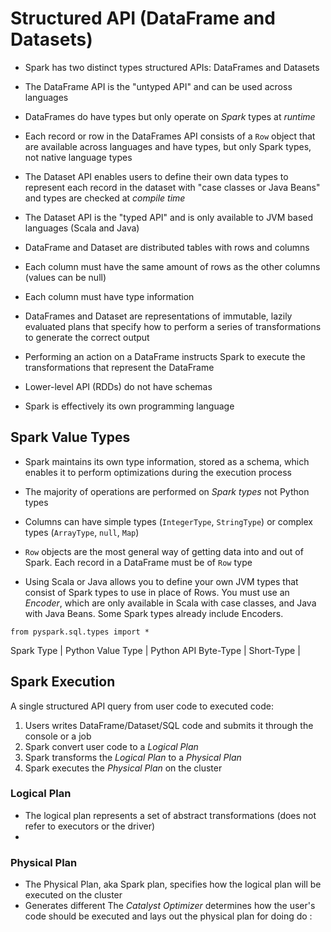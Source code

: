 # Structured API (DataFrame and Datasets)
* Spark has two distinct types structured APIs: DataFrames and Datasets
* The DataFrame API is the "untyped API" and can be used across languages
* DataFrames do have types but only operate on _Spark_ types at _runtime_ 
* Each record or row in the DataFrames API consists of a `Row` object that are available across languages and have types, but only Spark types, not native language types
* The Dataset API enables users to define their own data types to represent each record in the dataset with "case classes or Java Beans" and types are checked at _compile time_
* The Dataset API is the "typed API" and is only available to JVM based languages (Scala and Java)
* DataFrame and Dataset are distributed tables with rows and columns
* Each column must have the same amount of rows as the other columns (values can be null)
* Each column must have type information
* DataFrames and Dataset are representations of immutable, lazily evaluated plans that specify how to perform a series of transformations to generate the correct output 
* Performing an action on a DataFrame instructs Spark to execute the transformations that represent the DataFrame
* Lower-level API (RDDs) do not have schemas 

* Spark is effectively its own programming language
## Spark Value Types
* Spark maintains its own type information, stored as a schema, which enables it to perform optimizations during the execution process
* The majority of operations are performed on _Spark types_ not Python types

* Columns can have simple types (`IntegerType`, `StringType`) or complex types (`ArrayType`, `null`, `Map`)
* `Row` objects are the most general way of getting data into and out of Spark. Each record in a DataFrame must be of `Row` type
* Using Scala or Java allows you to define your own JVM types that consist of Spark types to use in place of Rows. You must use an _Encoder_, which are only available in Scala with case classes, and Java with Java Beans. Some Spark types already include Encoders. 

`from pyspark.sql.types import *`

Spark Type | Python Value Type | Python API 
Byte-Type |
Short-Type | 

## Spark Execution
A single structured API query from user code to executed code:
1. Users writes DataFrame/Dataset/SQL code and submits it through the console or a job
2. Spark convert user code to a _Logical Plan_
3. Spark transforms the _Logical Plan_ to a _Physical Plan_
4. Spark executes the _Physical Plan_ on the cluster

### Logical Plan
* The logical plan represents a set of abstract transformations (does not refer to executors or the driver)
* 
### Physical Plan
* The Physical Plan, aka Spark plan, specifies how the logical plan will be executed on the cluster
* Generates different 
The _Catalyst Optimizer_ determines how the user's code should be executed and lays out the physical plan for doing do
:
